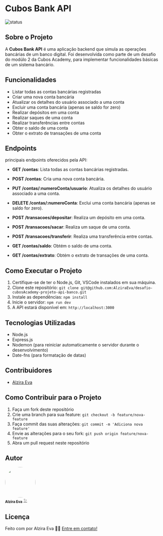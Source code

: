 # Cubos Bank API


![status](https://img.shields.io/badge/status-em%20desenvolvimento-blue)

## Sobre o Projeto

A **Cubos Bank API** é uma aplicação backend que simula as operações bancárias de um banco digital. Foi desenvolvida como parte de um desafio do modúlo 2 da Cubos Academy, para implementar funcionalidades básicas de um sistema bancário.

## Funcionalidades

- Listar todas as contas bancárias registradas
- Criar uma nova conta bancária
- Atualizar os detalhes do usuário associado a uma conta
- Excluir uma conta bancária (apenas se saldo for zero)
- Realizar depósitos em uma conta
- Realizar saques de uma conta
- Realizar transferências entre contas
- Obter o saldo de uma conta
- Obter o extrato de transações de uma conta
  
## Endpoints

principais endpoints oferecidos pela API:

- **GET /contas**: Lista todas as contas bancárias registradas.

- **POST /contas**: Cria uma nova conta bancária.

- **PUT /contas/:numeroConta/usuario**: Atualiza os detalhes do usuário associado a uma conta.

- **DELETE /contas/:numeroConta**: Exclui uma conta bancária (apenas se saldo for zero).

- **POST /transacoes/depositar**: Realiza um depósito em uma conta.

- **POST /transacoes/sacar**: Realiza um saque de uma conta.

- **POST /transacoes/transferir**: Realiza uma transferência entre contas.

- **GET /contas/saldo**: Obtém o saldo de uma conta.

- **GET /contas/extrato**:  Obtém o extrato de transações de uma conta.

## Como Executar o Projeto

1. Certifique-se de ter o Node.js, Git, VSCode instalados em sua máquina.
2. Clone este repositório: `git clone git@github.com:AlziraEva/desafio-cubosAcademy-projeto-api-banco.git`
3. Instale as dependências: `npm install`
4. Inicie o servidor: `npm run dev` 
5. A API estará disponível em: `http://localhost:3000`

## Tecnologias Utilizadas

- Node.js
- Express.js
- Nodemon (para reiniciar automaticamente o servidor durante o desenvolvimento)
- Date-fns (para formatação de datas)

## Contribuidores

- [Alzira Eva](https://github.com/AlziraEva)

## Como Contribuir para o Projeto

1. Faça um fork deste repositório
2. Crie uma branch para sua feature: `git checkout -b feature/nova-feature`
3. Faça commit das suas alterações: `git commit -m 'Adiciona nova feature'`
4. Envie as alterações para o seu fork: `git push origin feature/nova-feature`
5. Abra um pull request neste repositório

## Autor

<a href="https://www.linkedin.com/in/alzira-eva-cavalcanti-alves-a62b97135"/>
 <img style="border-radius: 50%;" src="https://github.com/AlziraEva/desafio-cubosAcademy-projeto-api-banco/assets/138158823/a4b19708-4f71-4154-a98e-763d90bae228" width="100px;" alt=""/>
 <br />
 <sub><b>Alzira Eva</b></sub></a> <a href="https://www.linkedin.com/in/alzira-eva-cavalcanti-alves-a62b97135" title="Alzira Eva">✨</a>
 <br />


## Licença

Feito com por Alzira Eva 👋🏽 [Entre em contato!](https://www.linkedin.com/in/alzira-eva-cavalcanti-alves-a62b97135)
